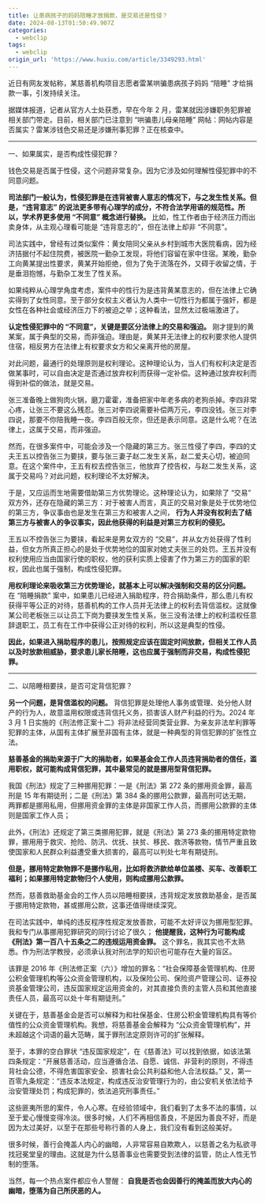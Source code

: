```yaml
---
title: 让患病孩子的妈妈陪睡才放捐款，是交易还是性侵？
date: 2024-08-13T01:50:49.907Z
categories:
  - webclip
tags:
  - webclip
origin_url: 'https://www.huxiu.com/article/3349293.html'
---
```


<!---->

<!---->

<!---->

<!---->

<!---->

<!---->

[](http://mp.weixin.qq.com/s?__biz=MjM5NjIxMTcwMA==\&mid=2649804858\&idx=1\&sn=d2e16cf4c3f8e49cf6ceae99a17bb43f\&chksm=bee8cea1899f47b7c1b9a184e04f08150a8c854df752f6f206cfe2aebd34d4497a2113ce8e5c#rd)

近日有网友发帖称，某慈善机构项目志愿者雷某哄骗患病孩子妈妈 “陪睡” 才给捐款一事，引发持续关注。

据媒体报道，记者从官方人士处获悉，早在今年 2 月，雷某就因涉嫌职务犯罪被相关部门带走。目前，相关部门已注意到 “哄骗患儿母亲陪睡” 网帖：网帖内容是否属实？雷某涉钱色交易还是涉嫌刑事犯罪？正在核查中。

****

一、如果属实，是否构成性侵犯罪？

钱色交易是否属于性侵，这个问题非常复杂。因为它涉及如何理解性侵犯罪中的不同意问题。

&#x20;**司法部门一般认为，性侵犯罪是在违背被害人意志的情况下，与之发生性关系。但是，“违背意志” 的说法更多带有心理学的成分，不符合法学用语的规范性。所以，学术界更多使用 “不同意” 概念进行替换。** 比如，性工作者由于经济压力而出卖身体，从主观心理看可能是 “违背意志的”，但在法律上却非 “不同意”。

司法实践中，曾经有过类似案件：黄女陪同父亲从乡村到城市大医院看病，因为经济拮据付不起住院费，被医院一勤杂工发现，将他们容留在家中住宿。某晚，勤杂工向黄某提出性要求，黄某开始拒绝，但为了免于流落在外，又碍于收留之情，于是垂泪抱憾，与勤杂工发生了性关系。

如果纯粹从心理学角度考虑，案件中的性行为是违背黄某意志的，但在法律上它确实得到了女性同意。至于部分女权主义者认为人类中一切性行为都属于强奸，都是女性在各种社会或经济压力下的被迫之举；这种看法，显然太过极端激进了。

&#x20;**认定性侵犯罪中的 “不同意”，关键是要区分法律上的交易和强迫。** 刚才提到的黄某案，属于典型的交易，而非强迫。理由是，黄某并无法律上的权利要求他人提供住宿，相反男方在法律上有权要求女方和父亲离开他的房屋。

对此问题，最通行的处理原则是权利理论。这种理论认为，当人们有权利决定是否做某事时，可以自由决定是否通过放弃权利而获得一定补偿。这种通过放弃权利而得到补偿的做法，就是交易。

张三准备晚上做狗肉火锅，磨刀霍霍，准备把家中年老多病的老狗杀掉。李四非常心疼，让张三不要这么残忍。张三对李四说需要补偿两万元，李四没钱。张三对李四说，那要不你陪我睡一夜。李四百般无奈，但还是表示同意。这是什么呢？在法律上，这属于交易，而非强迫。

然而，在很多案件中，可能会涉及一个隐藏的第三方。张三性侵了李四，李四的丈夫王五以控告张三为要挟，要与张三妻子赵二发生关系，赵二爱夫心切，被迫同意。在这个案件中，王五有权去控告张三，他放弃了控告权，与赵二发生关系，这属于交易吗？对此问题，权利理论不太好解决。

于是，又应运而生地需要借助第三方优势理论。这种理论认为，如果除了 “交易” 双方外，还存在隐藏的第三方：对于被害人而言，真正的交易对象是处于优势地位的第三方，争议事由也是发生在第三方和被害人之间， **行为人并没有权利去了结第三方与被害人的争议事实，因此他获得的利益是对第三方权利的侵犯。**&#x20;

王五以不控告张三为要挟，看起来是男女双方的 “交易”，并从女方处获得了性利益，但女方所真正担心的是处于优势地位的国家对她丈夫张三的处罚。王五并没有权利使用应当由国家行使的职权，他的获利实质上侵害了作为第三方的国家的职权，因此也属于强制，构成性侵犯罪。

&#x20;**用权利理论来吸收第三方优势理论，就基本上可以解决强制和交易的区分问题。** 在 “陪睡捐款” 案中，如果患儿已经进入捐助程序，符合捐助条件，那么患儿有权获得平等公正的对待，慈善机构的工作人员并无法律上的权利去背信滥权。这就像某公司老板张三以让员工下岗为要挟发生性关系，张三没有法律上的权利滥权任意辞退职工，员工有在工作中获得公正对待的权利，所以这是典型的性侵。

&#x20;**因此，如果进入捐助程序的患儿，按照规定应该在固定时间放款，但相关工作人员以及时放款相威胁，要求患儿家长陪睡，这也应属于强制而非交易，构成性侵犯罪。**&#x20;

****

二、以陪睡相要挟，是否可定背信犯罪？

&#x20;**另一个问题，是背信滥权的问题。** 背信犯罪是处理他人事务或管理、处分他人财产的行为人，故意滥用权限或违背信托义务，损害该人财产利益的行为。2024 年 3 月 1 日实施的《刑法修正案十二》将非法经营同类营业罪、为亲友非法牟利罪等犯罪的主体，从国有主体扩展至非国有主体，就是一种典型的背信犯罪的扩张性立法。

&#x20;**慈善基金的捐助来源于广大的捐助者，如果基金会工作人员违背捐助者的信任，滥用职权，就可能构成背信犯罪，其中最常见的就是挪用型背信犯罪。**&#x20;

我国《刑法》规定了三种挪用犯罪：一是《刑法》第 272 条的挪用资金罪，最高刑是 15 年有期徒刑；二是《刑法》第 384 条的挪用公款罪，最高刑可达无期，两罪都是挪用私用，但挪用资金罪的主体是非国家工作人员，而挪用公款罪的主体则是国家工作人员；

此外，《刑法》还规定了第三类挪用犯罪，就是《刑法》第 273 条的挪用特定款物罪，挪用用于救灾、抢险、防汛、优抚、扶贫、移民、救济等款物，情节严重且致使国家和人民群众利益遭受重大损害的，最高可以判处七年有期徒刑。

&#x20;**但是，挪用特定款物罪不是挪作私用，比如将救济款给单位盖楼、买车、改善职工福利；如果挪用特定款物归个人使用，则构成挪用公款罪。**&#x20;

然而，慈善救助基金会的工作人员以陪睡相要挟，违背规定发放救助基金，是否属于挪用特定款物，甚或挪用公款，这事还值得继续深究。

在司法实践中，单纯的违反程序性规定发放善款，可能不太好评议为挪用型犯罪。我和专门从事挪用犯罪研究的同行讨论了很久； **他提醒我，这种行为可能构成《刑法》第一百八十五条之二的违规运用资金罪。** 这个罪名，我其实也不太熟悉。作为刑法学教授，必须承认我对刑法学的知识也可能存在大量的盲区。

该罪是 2016 年《刑法修正案（六）》增加的罪名：“社会保障基金管理机构、住房公积金管理机构等公众资金管理机构，以及保险公司、保险资产管理公司、证券投资基金管理公司，违反国家规定运用资金的，对其直接负责的主管人员和其他直接责任人员，最高可以处十年有期徒刑。”

关键在于，慈善基金会是否可以解释为和社保基金、住房公积金管理机构具有等价值性的公众资金管理机构。我想，将慈善基金会解释为 “公众资金管理机构”，并未超越这个词语的最大范畴，属于罪刑法定原则许可的扩张解释。

至于，本罪的空白罪状 “违反国家规定”，在《慈善法》可以找到依据，如该法第四条规定：“开展慈善活动，应当遵循合法、自愿、诚信、非营利的原则，不得违背社会公德，不得危害国家安全、损害社会公共利益和他人合法权益。” 又，第一百零九条规定：“违反本法规定，构成违反治安管理行为的，由公安机关依法给予治安管理处罚；构成犯罪的，依法追究刑事责任。”

这些匪夷所思的案件，令人心寒。在经验领域中，我们看到了太多不法的事情，以至于爱心慢慢变得冷淡。很多时候，人们不再相信善良，不是因为善良不好，而是因为太过美好，以至于在那些号称行善的人身上，我们没有看到这般美好。

很多时候，善行会掩盖人内心的幽暗，人非常容易自欺欺人，以慈善之名为私欲寻找冠冕堂皇的理由。这就是为什么慈善事业也需要受到法律的监管，防止人性无节制的堕落。

当然，每一个热点案件都应令人警醒： **自我是否也会因善行的掩盖而放大内心的幽暗，堕落为自己所厌恶的人。**&#x20;

<!---->


  